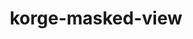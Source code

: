 ---
layout: module
title: korge-masked-view
authors: [korlibs]
category: Other
link: https://github.com/korlibs/korge-ext/tree/main/korge-masked-view
---